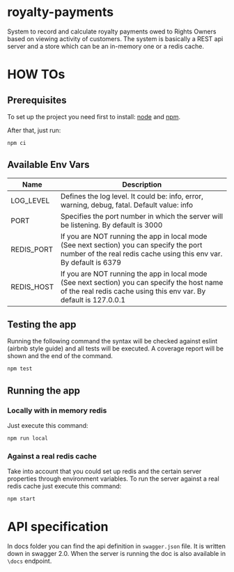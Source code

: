# royalty-payments
 System to record and calculate royalty payments owed to Rights Owners based on viewing activity of customers.
 The system is basically a REST api server and a store which can be an in-memory one or a redis cache.

# HOW TOs
## Prerequisites
To set up the project you need first to install: [node](https://nodejs.org/en/download/) and [npm](https://www.npmjs.com/get-npm).

After that, just run:
```bash
npm ci
```

## Available Env Vars
|Name|Description|
|---|---|
|LOG_LEVEL|Defines the log level. It could be: info, error, warning, debug, fatal. Default value: info|
|PORT|Specifies the port number in which the server will be listening. By default is 3000|
|REDIS_PORT|If you are NOT running the app in local mode (See next section) you can specify the port number of the real redis cache using this env var. By default is 6379|
|REDIS_HOST|If you are NOT running the app in local mode (See next section) you can specify the host name of the real redis cache using this env var. By default is 127.0.0.1|
## Testing the app
Running the following command the syntax will be checked against eslint (airbnb style guide) and all tests will be executed. A coverage report will be shown and the end of the command.
```bash
npm test
```

## Running the app
### Locally with in memory redis
Just execute this command:
```bash
npm run local
```
### Against a real redis cache
Take into account that you could set up redis and the certain server properties through environment variables. To run the server against a real redis cache just execute this command:
```bash
npm start
```

# API specification
In docs folder you can find the api definition in `swagger.json` file. It is written down in swagger 2.0.
When the server is running the doc is also available in `\docs` endpoint.